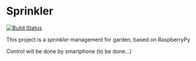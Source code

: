 Sprinkler
=========
[![Build Status](https://travis-ci.org/pade/sprinkler.svg?branch=master)](https://travis-ci.org/pade/sprinkler)

This project is a *sprinkler* management for garden, based on RaspberryPy

Control will be done by smartphone (to be done...)
